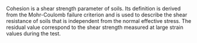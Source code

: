 Cohesion is a shear strength parameter of soils. Its definition is derived from the Mohr-Coulomb failure criterion and is used to describe the shear resistance of soils that is independent from the normal effective stress. The residual value correspond to the shear strength measured at large strain values during the test.
